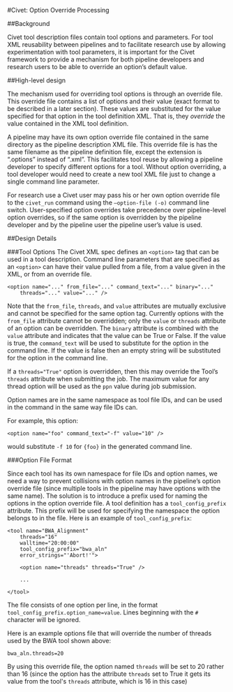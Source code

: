 #Civet: Option Override Processing

##Background

Civet tool description files contain tool options and parameters.  For 
tool XML reusability between pipelines and to facilitate research use by
allowing experimentation with tool parameters, it is important for the 
Civet framework to provide a mechanism for both pipeline developers and
research users to be able to override an option’s default value.

##High-level design

The mechanism used for overriding tool options is through an override 
file. This override file contains a list of options and their value 
(exact format to be described in a later section). These values are 
substituted for the value specified for that option in the tool 
definition XML. That is, they _override_ the value contained in the XML 
tool definition. 

A pipeline may have its own option override file contained in the same 
directory as the pipeline description XML file.  This override file is 
has the same filename as the pipeline definition file, except the 
extension is “.options” instead of “.xml”. This facilitates tool reuse 
by allowing a pipeline developer to specify different options for a 
tool. Without option overriding, a tool developer would need to create 
a new tool XML file just to change a single command line parameter.

For research use a Civet user may pass his or her own option override 
file to the `civet_run` command using the `—option-file (-o)` command 
line switch. User-specified option overrides take precedence over 
pipeline-level option overrides, so if the same option is overridden 
by the pipeline developer and by the pipeline user the pipeline user’s 
value is used.

##Design Details

###Tool Options
The Civet XML spec defines an `<option>` tag that can be used in a tool 
description.  Command line parameters that are specified as an 
`<option>` can have their value pulled from a file, from a value given 
in the XML, or from an override file.

    <option name="..." from_file="..." command_text="..." binary="..." 
        threads="..." value="..." />

Note that the `from_file`, `threads`, and `value` attributes are 
mutually exclusive and cannot be specified for the same option tag. 
Currently options with the `from_file` attribute cannot be overridden; 
only the `value` or `threads` attribute of an option can be overridden. 
The `binary` attribute is combined with the `value` attribute and 
indicates that the value can be True or False. If the value is true, 
the `command_text` will be used to substitute for the option in the 
command line.  If the value is false then an empty string will be 
substituted for the option in the command line.

If a `threads="True"` option is overridden, then this may override the 
Tool’s `threads` attribute when submitting the job. The maximum value 
for any thread option will be used as the `ppn` value during job 
submission.

Option names are in the same namespace as tool file IDs, and can be 
used in the command in the same way file IDs can.

For example, this option:

    <option name="foo" command_text="-f" value="10" />

would substitute `-f 10` for `{foo}` in the generated command line.

###Option File Format

Since each tool has its own namespace for file IDs and option names, we 
need a way to prevent collisions with option names in the pipeline’s 
option override file (since multiple tools in the pipeline may have 
options with the same name).  The solution is to introduce a prefix 
used for naming the options in the option override file. A tool 
definition has a `tool_config_prefix` attribute.   This prefix will be 
used for specifying the namespace the option belongs to in the file. 
Here is an example of `tool_config_prefix`:

    <tool name="BWA_Alignment"  
        threads="16"  
        walltime="20:00:00"  
        tool_config_prefix="bwa_aln"  
        error_strings="'Abort!'">  

        <option name="threads" threads="True" />

        ...  

    </tool>

The file consists of one option per line, in the format 
`tool_config_prefix.option_name=value`.  Lines beginning with the `#` 
character will be ignored.

Here is an example options file that will override the number of 
threads used by the BWA tool shown above:

    bwa_aln.threads=20

By using this override file,  the option named `threads` will be set to 
20 rather than 16 (since the option has the attribute `threads` set to 
True it gets its value from the tool's `threads` attribute, which is 16 
in this case)
